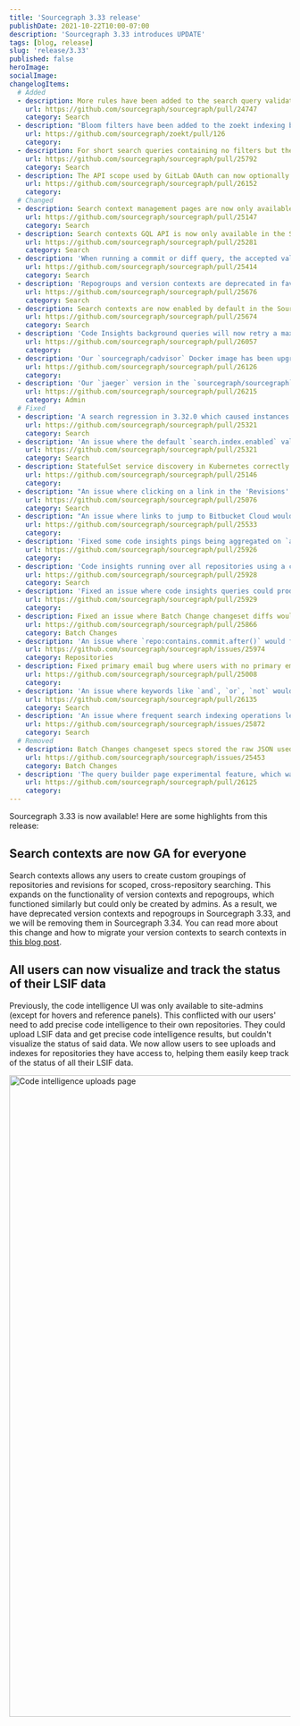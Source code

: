 ```yaml
---
title: 'Sourcegraph 3.33 release'
publishDate: 2021-10-22T10:00-07:00
description: 'Sourcegraph 3.33 introduces UPDATE'
tags: [blog, release]
slug: 'release/3.33'
published: false
heroImage:
socialImage:
changelogItems:
  # Added
  - description: More rules have been added to the search query validation so that user get faster feedback on issues with their query.
    url: https://github.com/sourcegraph/sourcegraph/pull/24747
    category: Search
  - description: "Bloom filters have been added to the zoekt indexing backend to accelerate queries with code fragments matching `\\w{4,}`. zoekt#126"
    url: https://github.com/sourcegraph/zoekt/pull/126
    category:
  - description: For short search queries containing no filters but the name of a supported programming language we are now suggesting to run the query with a language filter.
    url: https://github.com/sourcegraph/sourcegraph/pull/25792
    category: Search
  - description: The API scope used by GitLab OAuth can now optionally be configured in the provider.
    url: https://github.com/sourcegraph/sourcegraph/pull/26152
    category:
  # Changed
  - description: Search context management pages are now only available in the Sourcegraph enterprise version. Search context dropdown is disabled in the OSS version.
    url: https://github.com/sourcegraph/sourcegraph/pull/25147
    category: Search
  - description: Search contexts GQL API is now only available in the Sourcegraph enterprise version.
    url: https://github.com/sourcegraph/sourcegraph/pull/25281
    category: Search
  - description: 'When running a commit or diff query, the accepted values of `before` and `after` have changed from "whatever git accepts" to a [slightly more strict subset](https://docs.sourcegraph.com/code_search/reference/language#before) of that.'
    url: https://github.com/sourcegraph/sourcegraph/pull/25414
    category: Search
  - description: 'Repogroups and version contexts are deprecated in favor of search contexts. Read more about the deprecation and how to migrate to search contexts in the [blog post](https://about.sourcegraph.com/blog/introducing-search-contexts).'
    url: https://github.com/sourcegraph/sourcegraph/pull/25676
    category: Search
  - description: Search contexts are now enabled by default in the Sourcegraph enterprise version.
    url: https://github.com/sourcegraph/sourcegraph/pull/25674
    category: Search
  - description: 'Code Insights background queries will now retry a maximum of 10 times (down from 100).'
    url: https://github.com/sourcegraph/sourcegraph/pull/26057
    category:
  - description: 'Our `sourcegraph/cadvisor` Docker image has been upgraded to cadvisor version `v0.42.0`.'
    url: https://github.com/sourcegraph/sourcegraph/pull/26126
    category:
  - description: 'Our `jaeger` version in the `sourcegraph/sourcegraph` Docker image has been upgraded to `1.24.0`.'
    url: https://github.com/sourcegraph/sourcegraph/pull/26215
    category: Admin
  # Fixed
  - description: 'A search regression in 3.32.0 which caused instances with search indexing _disabled_ (very rare) via `"search.index.enabled": false,` in their site config to crash with a panic.'
    url: https://github.com/sourcegraph/sourcegraph/pull/25321
    category: Search
  - description: 'An issue where the default `search.index.enabled` value on single-container Docker instances would incorrectly be computed as `false` in some situations.'
    url: https://github.com/sourcegraph/sourcegraph/pull/25321
    category: Search
  - description: StatefulSet service discovery in Kubernetes correctly constructs pod hostnames in the case where the ServiceName is different from the StatefulSet name.
    url: https://github.com/sourcegraph/sourcegraph/pull/25146
    category:
  - description: "An issue where clicking on a link in the 'Revisions' search sidebar section would result in an invalid query if the query didn't already contain a 'repo:' filter."
    url: https://github.com/sourcegraph/sourcegraph/pull/25076
    category: Search
  - description: "An issue where links to jump to Bitbucket Cloud wouldn't render in the UI."
    url: https://github.com/sourcegraph/sourcegraph/pull/25533
    category:
  - description: 'Fixed some code insights pings being aggregated on `anonymous_user_id` instead of `user_id`.'
    url: https://github.com/sourcegraph/sourcegraph/pull/25926
    category:
  - description: 'Code insights running over all repositories using a commit search (`type:commit` or `type:diff`) would fail to deserialize and produce no results.'
    url: https://github.com/sourcegraph/sourcegraph/pull/25928
    category: Search
  - description: 'Fixed an issue where code insights queries could produce a panic on queued records that did not include a `record_time`'
    url: https://github.com/sourcegraph/sourcegraph/pull/25929
    category:
  - description: Fixed an issue where Batch Change changeset diffs would sometimes render incorrectly when previewed from the UI if they contained deleted empty lines.
    url: https://github.com/sourcegraph/sourcegraph/pull/25866
    category: Batch Changes
  - description: 'An issue where `repo:contains.commit.after()` would fail on some malformed git repositories.'
    url: https://github.com/sourcegraph/sourcegraph/issues/25974
    category: Repositories
  - description: Fixed primary email bug where users with no primary email set would break the email setting page when trying to add a new email.
    url: https://github.com/sourcegraph/sourcegraph/pull/25008
    category:
  - description: 'An issue where keywords like `and`, `or`, `not` would not be highlighted properly in the search bar due to the presence of quotes.'
    url: https://github.com/sourcegraph/sourcegraph/pull/26135
    category: Search
  - description: 'An issue where frequent search indexing operations led to incoming search queries timing out. When these timeouts happened in quick succession, `zoekt-webserver` processes would shut themselves down via their `watchdog` routine. This should now only happen when a given `zoekt-webserver` is under-provisioned on CPUs.'
    url: https://github.com/sourcegraph/sourcegraph/issues/25872
    category: Search
  # Removed
  - description: Batch Changes changeset specs stored the raw JSON used when creating them, which is no longer used and is not exposed in the API. This column has been removed, thereby saving space in the Sourcegraph database.
    url: https://github.com/sourcegraph/sourcegraph/issues/25453
    category: Batch Changes
  - description: 'The query builder page experimental feature, which was disabled in 3.21, is now removed. The setting `{ "experimentalFeatures": { "showQueryBuilder": true } }` now has no effect.'
    url: https://github.com/sourcegraph/sourcegraph/pull/26125
    category:
---
```


Sourcegraph 3.33 is now available! Here are some highlights from this release:

## Search contexts are now GA for everyone

Search contexts allows any users to create custom groupings of repositories and revisions for scoped, cross-repository searching. This expands on the functionality of version contexts and repogroups, which functioned similarly but could only be created by admins. As a result, we have deprecated version contexts and repogroups in Sourcegraph 3.33, and we will be removing them in Sourcegraph 3.34. You can read more about this change and how to migrate your version contexts to search contexts in [this blog post](https://about.sourcegraph.com/blog/introducing-search-contexts/).

## All users can now visualize and track the status of their LSIF data

Previously, the code intelligence UI was only available to site-admins (except for hovers and reference panels). This conflicted with our users' need to add precise code intelligence to their own repositories. They could upload LSIF data and get precise code intelligence results, but couldn't visualize the status of said data. We now allow users to see uploads and indexes for repositories they have access to, helping them easily keep track of the status of all their LSIF data.

<img width="1148" alt="Code intelligence uploads page" src="https://user-images.githubusercontent.com/1657213/137551018-de2aaa21-7afe-46ed-9040-f62af536d53c.png">
